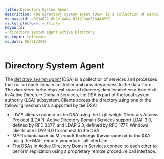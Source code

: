 ```yaml
---
title: Directory System Agent
description: The directory system agent (DSA) is a collection of services and processes that run on each domain controller and provides access to the data store.
ms.assetid: a921a822-6b2e-4a84-8112-0ae516443667
ms.tgt_platform: multiple
keywords:
- directory system agent Active Directory
ms.topic: reference
ms.date: 05/31/2018
---
```


# Directory System Agent

The [*directory system agent*](/previous-versions/windows/desktop/legacy/ms681901(v=vs.85)) (DSA) is a collection of services and processes that run on each domain controller and provides access to the data store. The data store is the physical store of directory data located on a hard disk. In Active Directory Domain Services, the DSA is part of the local system authority (LSA) subsystem. Clients access the directory using one of the following mechanisms supported by the DSA:

-   LDAP clients connect to the DSA using the Lightweight Directory Access Protocol (LDAP). Active Directory Domain Services support LDAP 3.0, defined by RFC 3377, and LDAP 2.0, defined by RFC 1777. Windows clients use LDAP 3.0 to connect to the DSA.
-   MAPI clients such as Microsoft Exchange Server connect to the DSA using the MAPI remote procedure call interface.
-   The DSAs in Active Directory Domain Services connect to each other to perform replication using a proprietary remote procedure call interface.

 

 
